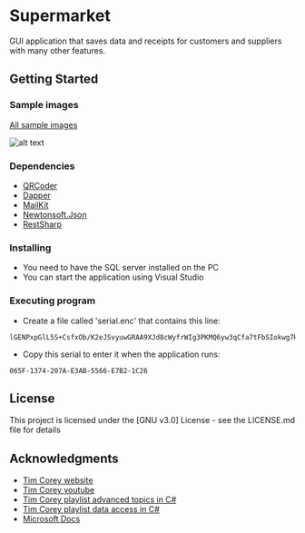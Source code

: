 # Supermarket

GUI application that saves data and receipts for customers and suppliers with many other features.

## Getting Started

### Sample images
[All sample images](https://imgur.com/a/P4uuuhS)

![alt text](https://i.imgur.com/Sl3CHI2.jpg)

### Dependencies

* [QRCoder](https://www.nuget.org/packages/QRCoder/)
* [Dapper](https://www.nuget.org/packages/Dapper)
* [MailKit](https://www.nuget.org/packages/MailKit)
* [Newtonsoft.Json](https://www.nuget.org/packages/Newtonsoft.Json)
* [RestSharp](https://www.nuget.org/packages/RestSharp/)

### Installing

* You need to have the SQL server installed on the PC
* You can start the application using Visual Studio

### Executing program

* Create a file called 'serial.enc' that contains this line:
```
lGENPxpGlL5S+CsfxOb/K2eJSvyuwGRAA9XJd8cWyfrWIg3PKMQ6yw3qCfa7tFbSIokwg7HorIapN/PZfPeeecvWL+k9I/qUuDRr2Ed2Wps=
```

* Copy this serial to enter it when the application runs: 
```
065F-1374-207A-E3AB-5566-E7B2-1C26
```

## License

This project is licensed under the [GNU v3.0] License - see the LICENSE.md file for details

## Acknowledgments

* [Tim Corey website](https://www.iamtimcorey.com)
* [Tim Corey youtube](https://www.youtube.com/@IAmTimCorey)
* [Tim Corey playlist advanced topics in C#](https://www.youtube.com/playlist?list=PLLWMQd6PeGY12yNE714jffLFnMVZCwvvZ)
* [Tim Corey playlist data access in C#](https://www.youtube.com/playlist?list=PLLWMQd6PeGY3b89Ni7xsNZddi9wD5Esv2)
* [Microsoft Docs](https://learn.microsoft.com/en-us/dotnet/api/)

